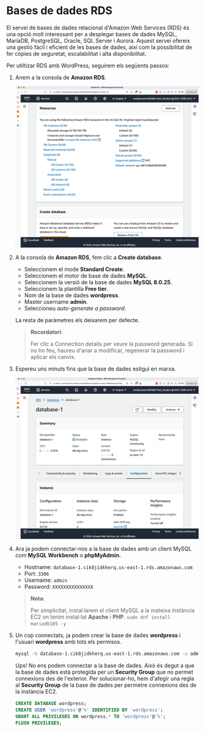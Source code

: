 # Bases de dades RDS

El servei de bases de dades relacional d'Amazon Web Services (RDS) és una opció molt interessant per a desplegar bases de dades MySQL, MariaDB, PostgreSQL, Oracle, SQL Server i Aurora. Aquest servei ofereix una gestió fàcil i eficient de les bases de dades, així com la possibilitat de fer còpies de seguretat, escalabilitat i alta disponibilitat.

Per utiltizar RDS amb WordPress, seguirem els següents passos:

1. Anem a la consola de **Amazon RDS**.

    ![RDS](../figures/wordpress-aws/rds/rds-01.png)

2. A la consola de **Amazon RDS**, fem clic a **Create database**.

    * Seleccionem el mode **Standard Create**.
    * Seleccionem el motor de base de dades **MySQL**.
    * Seleccionem la versió de la base de dades **MySQL 8.0.25**.
    * Seleccionem la plantilla **Free tier**.
    * Nom de la base de dades **wordpress**.
    * Master username **admin**.
    * Seleccioneu *auto-generate a password*.

    La resta de paràmetres els deixarem per defecte.

    > **Recordatori**:
    >
    > Fer clic a Connection details per veure la password generada. Si no ho feu, haureu d'anar a modificar, regenerar la password i aplicar els canvis.

3. Espereu uns minuts fins que la base de dades estigui en marxa.

    ![RDS](../figures/wordpress-aws/rds/rds-02.png)

4. Ara ja podem connectar-nos a la base de dades amb un client MySQL com **MySQL Workbench** o **phpMyAdmin**.

    * Hostname: `database-1.cik8jidkherq.us-east-1.rds.amazonaws.com`
    * Port: `3306`
    * Username: `admin`
    * Password: `XXXXXXXXXXXXXXX`

    > **Nota**:
    >
    > Per simplicitat, instal·larem el client MySQL a la mateixa instància EC2 on tenim instal·lat **Apache** i **PHP**.
    > `sudo dnf install mariadb105 -y`

5. Un cop connectats, ja podem crear la base de dades **wordpress** i l'usuari **wordpress** amb tots els permisos.

    ```bash
    mysql -h database-1.cik8jidkherq.us-east-1.rds.amazonaws.com -u admin -p
    ```

    Ups! No ens podem connectar a la base de dades. Això és degut a que la base de dades està protegida per un **Security Group** que no permet connexions des de l'exterior. Per solucionar-ho, hem d'afegir una regla al **Security Group** de la base de dades per permetre connexions des de la instància EC2.

    ```sql
    CREATE DATABASE wordpress;
    CREATE USER 'wordpress'@'%' IDENTIFIED BY 'wordpress';
    GRANT ALL PRIVILEGES ON wordpress.* TO 'wordpress'@'%';
    FLUSH PRIVILEGES;
    ```
